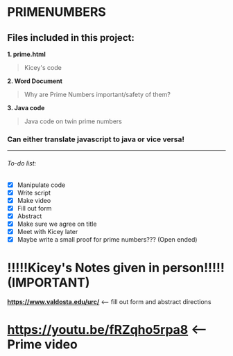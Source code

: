 # PRIMENUMBERS

## Files included in this project:

**1. prime.html** 
>Kicey's code 

**2. Word Document**
> Why are Prime Numbers important/safety of them? 

**3. Java code**
> Java code on twin prime numbers 

### Can either translate javascript to java or vice versa!

-------------------------------------------------------------------------------

###### To-do list:
- [x] Manipulate code
- [x] Write script
- [x] Make video
- [x] Fill out form
- [x] Abstract
- [x] Make sure we agree on title
- [x] Meet with Kicey later
- [x] Maybe write a small proof for prime numbers??? (Open ended)

# !!!!!Kicey's Notes given in person!!!!! (IMPORTANT)

**https://www.valdosta.edu/urc/** <-- fill out form and abstract directions

# https://youtu.be/fRZqho5rpa8 <-- Prime video


